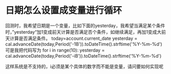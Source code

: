 # 日期怎么设置成变量进行循环

回测时，我希望日期是一个变量，比如下面的yesterday，我希望当满足某个条件时，”yesterday“加1变成前天计算是否满足否个条件，如继续满足，再加1变成大前天计算是否满足条件。
today=account.current_date
yesterday = cal.advanceDate(today,Period('-1B')).toDateTime().strftime('%Y-%m-%d')
可是我把代码写为
for i in range(10):
     yesterday = cal.advanceDate(today,Period('-iB')).toDateTime().strftime('%Y-%m-%d')
     
这样系统是不支持的，i必须是某个具体的数字而不能是变量，请问要如何实现呢